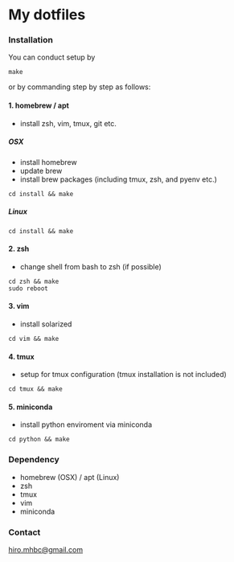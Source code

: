 # My dotfiles

### Installation
You can conduct setup by
```
make
```

or by commanding step by step as follows:

#### 1. homebrew / apt
- install zsh, vim, tmux, git etc.

##### OSX
- install homebrew
- update brew
- install brew packages (including tmux, zsh, and pyenv etc.)

```
cd install && make
```

##### Linux

```
cd install && make
```


#### 2. zsh
- change shell from bash to zsh (if possible)

```
cd zsh && make
sudo reboot
```


#### 3. vim
- install solarized

```
cd vim && make
```


#### 4. tmux
- setup for tmux configuration (tmux installation is not included)

```
cd tmux && make
```


#### 5. miniconda
- install python enviroment via miniconda

```
cd python && make
```


### Dependency
- homebrew (OSX) / apt (Linux)
- zsh
- tmux
- vim
- miniconda


### Contact
hiro.mhbc@gmail.com
